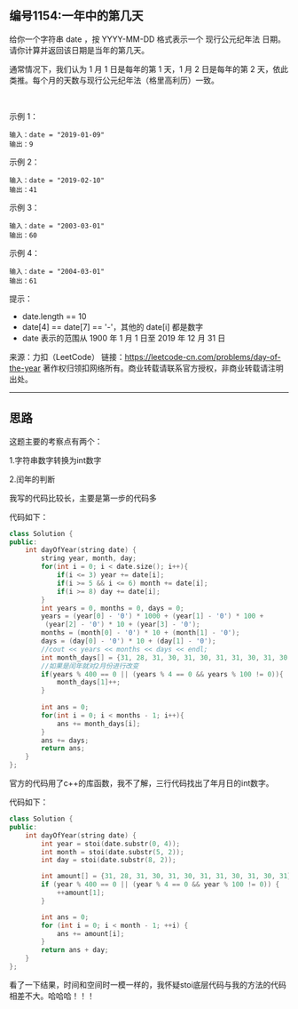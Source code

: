 ## 编号1154:一年中的第几天

给你一个字符串 date ，按 YYYY-MM-DD 格式表示一个 现行公元纪年法 日期。请你计算并返回该日期是当年的第几天。

通常情况下，我们认为 1 月 1 日是每年的第 1 天，1 月 2 日是每年的第 2 天，依此类推。每个月的天数与现行公元纪年法（格里高利历）一致。

 

示例 1：
```
输入：date = "2019-01-09"
输出：9
```
示例 2：
```
输入：date = "2019-02-10"
输出：41
```
示例 3：
```
输入：date = "2003-03-01"
输出：60
```
示例 4：
```
输入：date = "2004-03-01"
输出：61 
```
提示：

* date.length == 10
* date[4] == date[7] == '-'，其他的 date[i] 都是数字
* date 表示的范围从 1900 年 1 月 1 日至 2019 年 12 月 31 日

来源：力扣（LeetCode）
链接：https://leetcode-cn.com/problems/day-of-the-year
著作权归领扣网络所有。商业转载请联系官方授权，非商业转载请注明出处。

---
## 思路

这题主要的考察点有两个：

1.字符串数字转换为int数字

2.闰年的判断

我写的代码比较长，主要是第一步的代码多

代码如下：
```c++
class Solution {
public:
    int dayOfYear(string date) {
        string year, month, day;
        for(int i = 0; i < date.size(); i++){
            if(i <= 3) year += date[i];
            if(i >= 5 && i <= 6) month += date[i];
            if(i >= 8) day += date[i];
        }
        int years = 0, months = 0, days = 0;
        years = (year[0] - '0') * 1000 + (year[1] - '0') * 100 +
         (year[2] - '0') * 10 + (year[3] - '0');
        months = (month[0] - '0') * 10 + (month[1] - '0');
        days = (day[0] - '0') * 10 + (day[1] - '0');
        //cout << years << months << days << endl;
        int month_days[] = {31, 28, 31, 30, 31, 30, 31, 31, 30, 31, 30, 31};
        //如果是闰年就对2月份进行改变
        if(years % 400 == 0 || (years % 4 == 0 && years % 100 != 0)){
            month_days[1]++;
        }
        
        int ans = 0;
        for(int i = 0; i < months - 1; i++){
            ans += month_days[i];
        }
        ans += days;
        return ans;
    }
};
```


官方的代码用了c++的库函数，我不了解，三行代码找出了年月日的int数字。

代码如下：
```c++
class Solution {
public:
    int dayOfYear(string date) {
        int year = stoi(date.substr(0, 4));
        int month = stoi(date.substr(5, 2));
        int day = stoi(date.substr(8, 2));

        int amount[] = {31, 28, 31, 30, 31, 30, 31, 31, 30, 31, 30, 31};
        if (year % 400 == 0 || (year % 4 == 0 && year % 100 != 0)) {
            ++amount[1];
        }

        int ans = 0;
        for (int i = 0; i < month - 1; ++i) {
            ans += amount[i];
        }
        return ans + day;
    }
};
```

看了一下结果，时间和空间时一模一样的，我怀疑stoi底层代码与我的方法的代码相差不大。哈哈哈！！！
